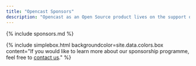 ```yaml
---
title: "Opencast Sponsors"
description: "Opencast as an Open Source product lives on the support of its community. We’re grateful to every committer, contributor and community member providing feedback. And to our sponsors!"
---
```

{% include sponsors.md %}

{% include simplebox.html backgroundcolor=site.data.colors.box
content="If you would like to learn more about our sponsorship programme, feel free to [contact us](/contact)." %}
